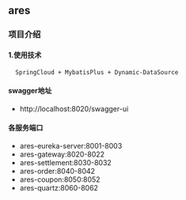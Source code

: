 ## ares

### 项目介绍

#### 1.使用技术

````
  SpringCloud + MybatisPlus + Dynamic-DataSource
````

#### swagger地址

- http://localhost:8020/swagger-ui

#### 各服务端口

- ares-eureka-server:8001-8003
- ares-gateway:8020-8022
- ares-settlement:8030-8032
- ares-order:8040-8042
- ares-coupon:8050:8052
- ares-quartz:8060-8062
